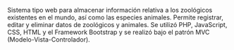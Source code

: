 Sistema tipo web para almacenar información relativa a los zoológicos existentes en el mundo, así como las especies animales. Permite registrar, editar y eliminar datos de zoológicos y animales. Se utilizó PHP, JavaScript, CSS, HTML y el Framework Bootstrap y se realizó bajo el patrón MVC (Modelo-Vista-Controlador).
